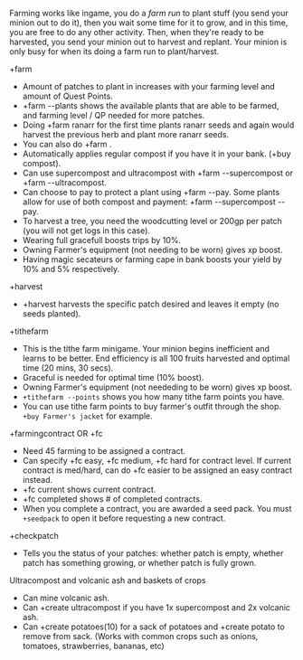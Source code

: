 Farming works like ingame, you do a *farm run* to plant stuff (you send your minion out to do it), then you wait some time for it to grow, and in this time, you are free to do any other activity. Then,
when they're ready to be harvested, you send your minion out to harvest and replant. Your minion is only busy for when its doing a farm run to plant/harvest. 

+farm
- Amount of patches to plant in increases with your farming level and amount of Quest Points.
- +farm --plants shows the available plants that are able to be farmed, and farming level / QP needed for more patches. 
- Doing +farm ranarr for the first time plants ranarr seeds and again would harvest the previous herb and plant more ranarr seeds.
- You can also do +farm <quantity> <plant>.
- Automatically applies regular compost if you have it in your bank. (+buy compost).
- Can use supercompost and ultracompost with +farm <plant> --supercompost or +farm <plant> --ultracompost.
- Can choose to pay to protect a plant using +farm <plant> --pay. Some plants allow for use of both compost and payment: +farm <plant> --supercompost --pay.
- To harvest a tree, you need the woodcutting level or 200gp per patch (you will not get logs in this case).
- Wearing full gracefull boosts trips by 10%.
- Owning Farmer's equipment (not needing to be worn) gives xp boost. 
- Having magic secateurs or farming cape in bank boosts your yield by 10% and 5% respectively.

+harvest
- +harvest <patch-name> harvests the specific patch desired and leaves it empty (no seeds planted).

+tithefarm
- This is the tithe farm minigame. Your minion begins inefficient and learns to be better. End efficiency is all 100 fruits harvested and optimal time (20 mins, 30 secs).
- Graceful is needed for optimal time (10% boost). 
- Owning Farmer's equipment (not neededing to be worn) gives xp boost. 
- `+tithefarm --points` shows you how many tithe farm points you have.
- You can use tithe farm points to buy farmer's outfit through the shop. `+buy Farmer's jacket` for example.

+farmingcontract OR +fc
- Need 45 farming to be assigned a contract.
- Can specify +fc easy, +fc medium, +fc hard for contract level. If current contract is med/hard, can do +fc easier to be assigned an easy contract instead.
- +fc current shows current contract. 
- +fc completed shows # of completed contracts.
- When you complete a contract, you are awarded a seed pack. You must `+seedpack` to open it before requesting a new contract.

+checkpatch
- Tells you the status of your patches: whether patch is empty, whether patch has something growing, or whether patch is fully grown.

Ultracompost and volcanic ash and baskets of crops
- Can mine volcanic ash.
- Can +create ultracompost if you have 1x supercompost and 2x volcanic ash.
- Can +create potatoes(10)  for a sack of potatoes and +create potato to remove from sack. (Works with common crops such as onions, tomatoes, strawberries, bananas, etc)
